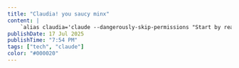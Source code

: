```yaml
---
title: "Claudia! you saucy minx"
content: |
    `alias claudia='claude --dangerously-skip-permissions "Start by reading all configuration files in the .claude/ directory (use ls -la .claude/ to list them first, then read each file)"'`
publishDate: 17 Jul 2025
publishTime: "7:54 PM"
tags: ["tech", "claude"]
color: "#000020"
---
```


